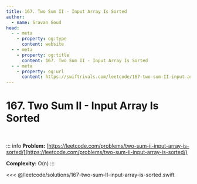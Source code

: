 ```yaml
---
title: 167. Two Sum II - Input Array Is Sorted
author:
  - name: Sravan Goud
head:
  - - meta
    - property: og:type
      content: website
  - - meta
    - property: og:title
      content: 167. Two Sum II - Input Array Is Sorted
  - - meta
    - property: og:url
      content: https://swiftrivals.com/leetcode/167-two-sum-II-input-array-is-sorted
---
```


# 167. Two Sum II - Input Array Is Sorted

<br/>

::: info
**Problem:** [https://leetcode.com/problems/two-sum-ii-input-array-is-sorted/](https://leetcode.com/problems/two-sum-ii-input-array-is-sorted/)

**Complexity:** O(n)
:::

<<< @/leetcode/solutions/167-two-sum-II-input-array-is-sorted.swift